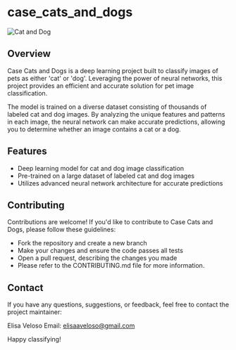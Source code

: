 ﻿# case_cats_and_dogs
 
 ![Cat and Dog](https://miro.medium.com/v2/resize:fit:1400/1*BIpRgx5FsEMhr1k2EqBKFg.gif)
 
## Overview

Case Cats and Dogs is a deep learning project built to classify images of pets as either 'cat' or 'dog'. Leveraging the power of neural networks, this project provides an efficient and accurate solution for pet image classification.

The model is trained on a diverse dataset consisting of thousands of labeled cat and dog images. By analyzing the unique features and patterns in each image, the neural network can make accurate predictions, allowing you to determine whether an image contains a cat or a dog.

## Features

- Deep learning model for cat and dog image classification
- Pre-trained on a large dataset of labeled cat and dog images
- Utilizes advanced neural network architecture for accurate predictions

## Contributing
Contributions are welcome! If you'd like to contribute to Case Cats and Dogs, please follow these guidelines:

  - Fork the repository and create a new branch
  - Make your changes and ensure the code passes all tests
  - Open a pull request, describing the changes you made
  - Please refer to the CONTRIBUTING.md file for more information.

## Contact
If you have any questions, suggestions, or feedback, feel free to contact the project maintainer:

Elisa Veloso
Email: elisaaveloso@gmail.com


Happy classifying!
